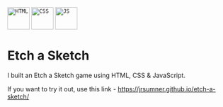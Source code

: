 <div align="left">
	<code><img height="50" src="https://img.shields.io/badge/HTML5-E34F26?style=for-the-badge&logo=html5&logoColor=white" alt="HTML" title="HTML" /></code>
	<code><img height="50" src="https://img.shields.io/badge/CSS3-1572B6?style=for-the-badge&logo=css3&logoColor=white" alt="CSS" title="CSS" /></code>
  </code>
	<code><img height="50" src="https://img.shields.io/badge/JavaScript-323330?style=for-the-badge&logo=javascript&logoColor=F7DF1E" alt="JS" title="JS" /></code>
</div>

<div>
<h1>Etch a Sketch</h1>

</div>

I built an Etch a Sketch game using HTML, CSS & JavaScript.

If you want to try it out, use this link - https://jrsumner.github.io/etch-a-sketch/
